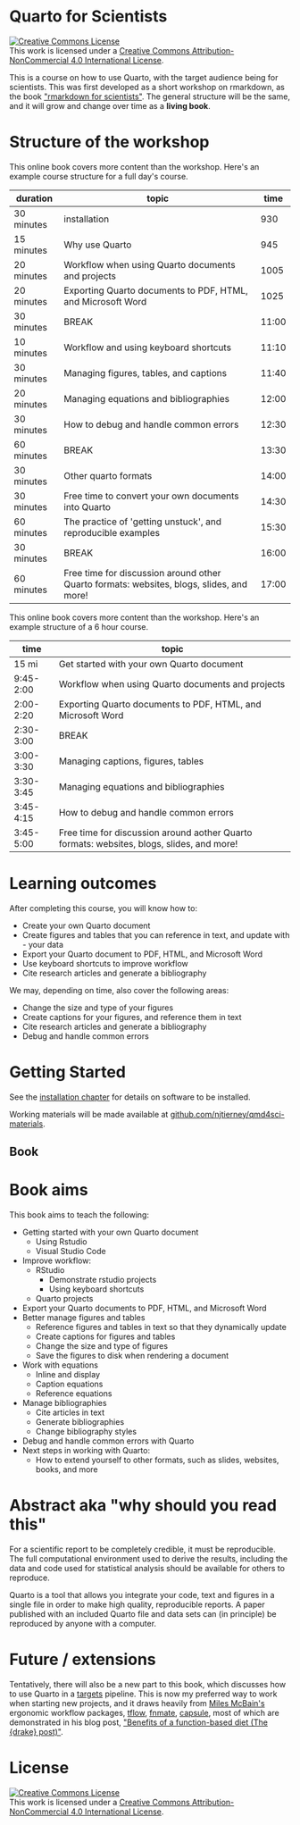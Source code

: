 
# Quarto for Scientists

<a rel="license" href="http://creativecommons.org/licenses/by-nc/4.0/"><img alt="Creative Commons License" style="border-width:0" src="https://i.creativecommons.org/l/by-nc/4.0/88x31.png" /></a><br />This work is licensed under a <a rel="license" href="http://creativecommons.org/licenses/by-nc/4.0/">Creative Commons Attribution-NonCommercial 4.0 International License</a>.

This is a course on how to use Quarto, with the target audience being for scientists. This was first developed as a short workshop on rmarkdown, as the book ["rmarkdown for scientists"](https://github.com/njtierney/rmd4sci). The general structure will be the same, and it will grow and change over time as a **living book**.

# Structure of the workshop

This online book covers more content than the workshop. Here's an example course structure for a full day's course.

| duration| topic | time  | 
|---------|-------|-------|
|30 minutes|	installation | 930
|15 minutes|	Why use Quarto | 945
|20 minutes|	Workflow when using Quarto documents and projects | 1005
|20 minutes|	Exporting Quarto documents to PDF, HTML, and Microsoft Word | 1025
|30 minutes|	BREAK | 11:00
|10 minutes|  Workflow and using keyboard shortcuts | 11:10
|30 minutes|	Managing figures, tables, and captions | 11:40
|20 minutes|	Managing equations and bibliographies | 12:00
|30 minutes|	How to debug and handle common errors | 12:30
|60 minutes|	BREAK | 13:30 | 
|30 minutes|  Other quarto formats | 14:00
|30 minutes|  Free time to convert your own documents into Quarto | 14:30
|60 minutes|  The practice of 'getting unstuck', and reproducible examples | 15:30
|30 minutes|  BREAK | 16:00
|60 minutes|  Free time for discussion around other Quarto formats: websites, blogs, slides, and more!| 17:00

This online book covers more content than the workshop. Here's an example structure of a 6 hour course.

| time    | topic |
|---------|-------|
|15 mi|	Get started with your own Quarto document | 
|9:45-2:00|	Workflow when using Quarto documents and projects |
|2:00-2:20|	Exporting Quarto documents to PDF, HTML, and Microsoft Word |
|2:30-3:00|	BREAK|
|3:00-3:30|	Managing captions, figures, tables |
|3:30-3:45|	Managing equations and bibliographies |
|3:45-4:15|	How to debug and handle common errors |
|3:45-5:00|	Free time for discussion around aother Quarto formats: websites, blogs, slides, and more!|

# Learning outcomes

After completing this course, you will know how to:

- Create your own Quarto document
- Create figures and tables that you can reference in text, and update with - your data
- Export your Quarto document to PDF, HTML, and Microsoft Word
- Use keyboard shortcuts to improve workflow
- Cite research articles and generate a bibliography

We may, depending on time, also cover the following areas:
- Change the size and type of your figures
- Create captions for your figures, and reference them in text
- Cite research articles and generate a bibliography
- Debug and handle common errors

# Getting Started

See the [installation chapter](https://qmd4sci.njtierney.com/installation) for details on software to be installed.

Working materials will be made available at [github.com/njtierney/qmd4sci-materials](https://github.com/njtierney/qmd4sci-materials).

## Book 

# Book aims

This book aims to teach the following:

- Getting started with your own Quarto document
  - Using Rstudio
  - Visual Studio Code
- Improve workflow:
  - RStudio
    - Demonstrate rstudio projects
    - Using keyboard shortcuts
  - Quarto projects
- Export your Quarto documents to PDF, HTML, and Microsoft Word
- Better manage figures and tables
    - Reference figures and tables in text so that they dynamically update
    - Create captions for figures and tables
    - Change the size and type of figures
    - Save the figures to disk when rendering a document
- Work with equations
    - Inline and display
    - Caption equations
    - Reference equations
- Manage bibliographies
  - Cite articles in text
  - Generate bibliographies
  - Change bibliography styles
- Debug and handle common errors with Quarto
- Next steps in working with Quarto:
  - How to extend yourself to other formats, such as slides, websites, books, and more


# Abstract aka "why should you read this"

For a scientific report to be completely credible, it must be reproducible. The full computational environment used to derive the results, including the data and code used for statistical analysis should be available for others to reproduce.

Quarto is a tool that allows you integrate your code, text and figures in a single file in order to make high quality, reproducible reports. A paper published with an included Quarto file and data sets can (in principle) be reproduced by anyone with a computer.

# Future / extensions

Tentatively, there will also be a new part to this book, which discusses how to use Quarto in a [targets](https://github.com/ropensci/targets) pipeline. This is now my preferred way to work when starting new projects, and it draws heavily from [Miles McBain's](https://www.milesmcbain.com/) ergonomic workflow packages, [tflow](https://github.com/MilesMcBain/tflow), [fnmate](https://github.com/MilesMcBain/fnmate), [capsule](https://github.com/MilesMcBain/capsule), most of which are demonstrated in his blog post, ["Benefits of a function-based diet (The {drake} post)"](https://www.milesmcbain.com/posts/the-drake-post/).

# License 

<a rel="license" href="http://creativecommons.org/licenses/by-nc/4.0/"><img alt="Creative Commons License" style="border-width:0" src="https://i.creativecommons.org/l/by-nc/4.0/88x31.png" /></a><br />This work is licensed under a <a rel="license" href="http://creativecommons.org/licenses/by-nc/4.0/">Creative Commons Attribution-NonCommercial 4.0 International License</a>.
